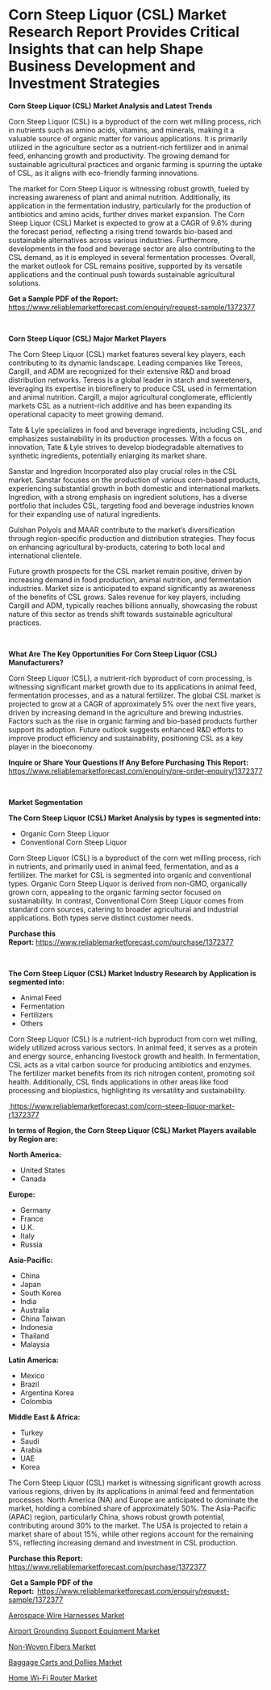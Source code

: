 <p><h1>Corn Steep Liquor (CSL) Market Research Report Provides Critical Insights that can help Shape Business Development and Investment Strategies</h1></p><p><strong>Corn Steep Liquor (CSL) Market Analysis and Latest Trends</strong></p>
<p><p>Corn Steep Liquor (CSL) is a byproduct of the corn wet milling process, rich in nutrients such as amino acids, vitamins, and minerals, making it a valuable source of organic matter for various applications. It is primarily utilized in the agriculture sector as a nutrient-rich fertilizer and in animal feed, enhancing growth and productivity. The growing demand for sustainable agricultural practices and organic farming is spurring the uptake of CSL, as it aligns with eco-friendly farming innovations.</p><p>The market for Corn Steep Liquor is witnessing robust growth, fueled by increasing awareness of plant and animal nutrition. Additionally, its application in the fermentation industry, particularly for the production of antibiotics and amino acids, further drives market expansion. The Corn Steep Liquor (CSL) Market is expected to grow at a CAGR of 9.6% during the forecast period, reflecting a rising trend towards bio-based and sustainable alternatives across various industries. Furthermore, developments in the food and beverage sector are also contributing to the CSL demand, as it is employed in several fermentation processes. Overall, the market outlook for CSL remains positive, supported by its versatile applications and the continual push towards sustainable agricultural solutions.</p></p>
<p><strong>Get a Sample PDF of the Report:&nbsp;</strong> <a href="https://www.reliablemarketforecast.com/enquiry/request-sample/1372377?utm_campaign=1832&utm_medium=2&utm_source=Github&utm_content=ia&utm_term=22032025&utm_id=corn-steep-liquor-csl">https://www.reliablemarketforecast.com/enquiry/request-sample/1372377</a></p>
<p>&nbsp;</p>
<p><strong>Corn Steep Liquor (CSL) Major Market Players</strong></p>
<p><p>The Corn Steep Liquor (CSL) market features several key players, each contributing to its dynamic landscape. Leading companies like Tereos, Cargill, and ADM are recognized for their extensive R&D and broad distribution networks. Tereos is a global leader in starch and sweeteners, leveraging its expertise in biorefinery to produce CSL used in fermentation and animal nutrition. Cargill, a major agricultural conglomerate, efficiently markets CSL as a nutrient-rich additive and has been expanding its operational capacity to meet growing demand.</p><p>Tate & Lyle specializes in food and beverage ingredients, including CSL, and emphasizes sustainability in its production processes. With a focus on innovation, Tate & Lyle strives to develop biodegradable alternatives to synthetic ingredients, potentially enlarging its market share.</p><p>Sanstar and Ingredion Incorporated also play crucial roles in the CSL market. Sanstar focuses on the production of various corn-based products, experiencing substantial growth in both domestic and international markets. Ingredion, with a strong emphasis on ingredient solutions, has a diverse portfolio that includes CSL, targeting food and beverage industries known for their expanding use of natural ingredients.</p><p>Gulshan Polyols and MAAR contribute to the market’s diversification through region-specific production and distribution strategies. They focus on enhancing agricultural by-products, catering to both local and international clientele.</p><p>Future growth prospects for the CSL market remain positive, driven by increasing demand in food production, animal nutrition, and fermentation industries. Market size is anticipated to expand significantly as awareness of the benefits of CSL grows. Sales revenue for key players, including Cargill and ADM, typically reaches billions annually, showcasing the robust nature of this sector as trends shift towards sustainable agricultural practices.</p></p>
<p>&nbsp;</p>
<p><strong>What Are The Key Opportunities For Corn Steep Liquor (CSL) Manufacturers?</strong></p>
<p><p>Corn Steep Liquor (CSL), a nutrient-rich byproduct of corn processing, is witnessing significant market growth due to its applications in animal feed, fermentation processes, and as a natural fertilizer. The global CSL market is projected to grow at a CAGR of approximately 5% over the next five years, driven by increasing demand in the agriculture and brewing industries. Factors such as the rise in organic farming and bio-based products further support its adoption. Future outlook suggests enhanced R&D efforts to improve product efficiency and sustainability, positioning CSL as a key player in the bioeconomy.</p></p>
<p><strong>Inquire or Share Your Questions If Any Before Purchasing This Report:</strong> <a href="https://www.reliablemarketforecast.com/enquiry/pre-order-enquiry/1372377?utm_campaign=1832&utm_medium=2&utm_source=Github&utm_content=ia&utm_term=22032025&utm_id=corn-steep-liquor-csl">https://www.reliablemarketforecast.com/enquiry/pre-order-enquiry/1372377</a></p>
<p>&nbsp;</p>
<p><strong>Market Segmentation</strong></p>
<p><strong>The Corn Steep Liquor (CSL) Market Analysis by types is segmented into:</strong></p>
<p><ul><li>Organic Corn Steep Liquor</li><li>Conventional Corn Steep Liquor</li></ul></p>
<p><p>Corn Steep Liquor (CSL) is a byproduct of the corn wet milling process, rich in nutrients, and primarily used in animal feed, fermentation, and as a fertilizer. The market for CSL is segmented into organic and conventional types. Organic Corn Steep Liquor is derived from non-GMO, organically grown corn, appealing to the organic farming sector focused on sustainability. In contrast, Conventional Corn Steep Liquor comes from standard corn sources, catering to broader agricultural and industrial applications. Both types serve distinct customer needs.</p></p>
<p><strong>Purchase this Report:&nbsp;</strong><a href="https://www.reliablemarketforecast.com/purchase/1372377?utm_campaign=1832&utm_medium=2&utm_source=Github&utm_content=ia&utm_term=22032025&utm_id=corn-steep-liquor-csl">https://www.reliablemarketforecast.com/purchase/1372377</a></p>
<p>&nbsp;</p>
<p><strong>The Corn Steep Liquor (CSL) Market Industry Research by Application is segmented into:</strong></p>
<p><ul><li>Animal Feed</li><li>Fermentation</li><li>Fertilizers</li><li>Others</li></ul></p>
<p><p>Corn Steep Liquor (CSL) is a nutrient-rich byproduct from corn wet milling, widely utilized across various sectors. In animal feed, it serves as a protein and energy source, enhancing livestock growth and health. In fermentation, CSL acts as a vital carbon source for producing antibiotics and enzymes. The fertilizer market benefits from its rich nitrogen content, promoting soil health. Additionally, CSL finds applications in other areas like food processing and bioplastics, highlighting its versatility and sustainability.</p></p>
<p><a href="https://www.reliablemarketforecast.com/corn-steep-liquor-market-r1372377?utm_campaign=1832&utm_medium=2&utm_source=Github&utm_content=ia&utm_term=22032025&utm_id=corn-steep-liquor-csl">&nbsp;https://www.reliablemarketforecast.com/corn-steep-liquor-market-r1372377</a></p>
<p><strong>In terms of Region, the Corn Steep Liquor (CSL) Market Players available by Region are:</strong></p>
<p>
    <p> <strong> North America: </strong>
        <ul>
            <li>United States</li>
            <li>Canada</li>
        </ul>
        </p> 
    <p> <strong> Europe: </strong>
        <ul>
            <li>Germany</li>
            <li>France</li>
            <li>U.K.</li>
            <li>Italy</li>
            <li>Russia</li>
        </ul>
        </p> 
    <p> <strong> Asia-Pacific: </strong>
        <ul>
            <li>China</li>
            <li>Japan</li>
            <li>South Korea</li>
            <li>India</li>
            <li>Australia</li>
            <li>China Taiwan</li>
            <li>Indonesia</li>
            <li>Thailand</li>
            <li>Malaysia</li>
        </ul>
        </p> 
    <p> <strong> Latin America: </strong>
        <ul>
            <li>Mexico</li>
            <li>Brazil</li>
            <li>Argentina Korea</li>
            <li>Colombia</li>
        </ul>
        </p> 
    <p> <strong> Middle East & Africa: </strong>
        <ul>
            <li>Turkey</li>
            <li>Saudi</li>
            <li>Arabia</li>
            <li>UAE</li>
            <li>Korea</li>
        </ul>
    </p>
    </p>
<p><p>The Corn Steep Liquor (CSL) market is witnessing significant growth across various regions, driven by its applications in animal feed and fermentation processes. North America (NA) and Europe are anticipated to dominate the market, holding a combined share of approximately 50%. The Asia-Pacific (APAC) region, particularly China, shows robust growth potential, contributing around 30% to the market. The USA is projected to retain a market share of about 15%, while other regions account for the remaining 5%, reflecting increasing demand and investment in CSL production.</p></p>
<p><strong>Purchase this Report: </strong><a href="https://www.reliablemarketforecast.com/purchase/1372377?utm_campaign=1832&utm_medium=2&utm_source=Github&utm_content=ia&utm_term=22032025&utm_id=corn-steep-liquor-csl">https://www.reliablemarketforecast.com/purchase/1372377</a></p>
<p>&nbsp;<strong>Get a Sample PDF of the Report:&nbsp;&nbsp;</strong><a href="https://www.reliablemarketforecast.com/enquiry/request-sample/1372377?utm_campaign=1832&utm_medium=2&utm_source=Github&utm_content=ia&utm_term=22032025&utm_id=corn-steep-liquor-csl">https://www.reliablemarketforecast.com/enquiry/request-sample/1372377</a></p>
<p><strong></strong></p>
<p><p><a href="https://github.com/orlinvisonju/Market-Research-Report-List-1/blob/main/aerospace-wire-harnesses-market.md?utm_campaign=1832&utm_medium=2&utm_source=Github&utm_content=ia&utm_term=22032025&utm_id=corn-steep-liquor-csl">Aerospace Wire Harnesses Market</a></p><p><a href="https://github.com/lotoahshaiek/Market-Research-Report-List-1/blob/main/airport-grounding-support-equipment-market.md?utm_campaign=1832&utm_medium=2&utm_source=Github&utm_content=ia&utm_term=22032025&utm_id=corn-steep-liquor-csl">Airport Grounding Support Equipment Market</a></p><p><a href="https://github.com/muskoaizahfi/Market-Research-Report-List-1/blob/main/non-woven-fibers-market.md?utm_campaign=1832&utm_medium=2&utm_source=Github&utm_content=ia&utm_term=22032025&utm_id=corn-steep-liquor-csl">Non-Woven Fibers Market</a></p><p><a href="https://github.com/nsmifidget3/Market-Research-Report-List-1/blob/main/baggage-carts-and-dollies-market.md?utm_campaign=1832&utm_medium=2&utm_source=Github&utm_content=ia&utm_term=22032025&utm_id=corn-steep-liquor-csl">Baggage Carts and Dollies Market</a></p><p><a href="https://github.com/motosyuliq/Market-Research-Report-List-1/blob/main/home-wi-fi-router-market.md?utm_campaign=1832&utm_medium=2&utm_source=Github&utm_content=ia&utm_term=22032025&utm_id=corn-steep-liquor-csl">Home Wi-Fi Router Market</a></p></p>
